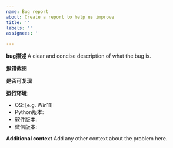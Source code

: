 ```yaml
---
name: Bug report
about: Create a report to help us improve
title: ''
labels: ''
assignees: ''

---
```


**bug描述**
A clear and concise description of what the bug is.

**报错截图**

**是否可复现**

**运行环境:**
 - OS: [e.g. Win11]
 - Python版本:
 - 软件版本: 
 - 微信版本:

**Additional context**
Add any other context about the problem here.
